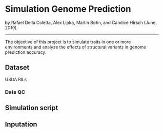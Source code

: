 # Simulation Genome Prediction

by Rafael Della Coletta, Alex Lipka, Martin Bohn, and Candice Hirsch (June, 2019).

---

The objective of this project is to simulate traits in one or more environments and analyze the effects of structural variants in genome prediction accuracy.




## Dataset

USDA RILs

### Data QC




## Simulation script




## Inputation
